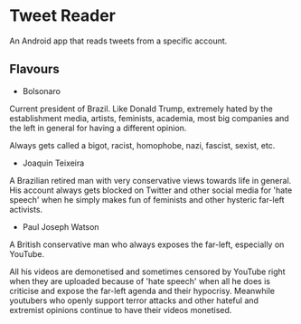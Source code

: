 # Tweet Reader

An Android app that reads tweets from a specific account.

## Flavours

* Bolsonaro

Current president of Brazil. Like Donald Trump, extremely hated by 
the establishment media, artists, feminists, academia, most 
big companies and the left in general for having a different 
opinion. 

Always gets called a bigot, racist, homophobe, nazi, fascist, 
sexist, etc.

* Joaquin Teixeira

A Brazilian retired man with very conservative views towards
life in general. His account always gets blocked on Twitter
and other social media for 'hate speech' when he simply
makes fun of feminists and other hysteric far-left activists.

* Paul Joseph Watson

A British conservative man who always exposes the far-left,
especially on YouTube.

All his videos are demonetised and sometimes censored by 
YouTube right when they are uploaded because of 'hate speech' 
when all he does is criticise and expose the far-left agenda 
and their hypocrisy. Meanwhile youtubers who openly support 
terror attacks and other hateful and extremist opinions 
continue to have their videos monetised.